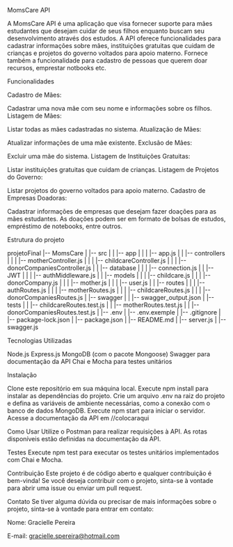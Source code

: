 MomsCare API

A MomsCare API é uma aplicação que visa fornecer suporte para mães estudantes que desejam cuidar de seus filhos enquanto buscam seu desenvolvimento através dos estudos. 
A API oferece funcionalidades para cadastrar informações sobre mães, instituições gratuitas que cuidam de crianças e projetos do governo voltados para apoio materno.
Fornece também a funcionalidade para cadastro de pessoas que querem doar recursos, emprestar notbooks etc.

Funcionalidades

Cadastro de Mães:

Cadastrar uma nova mãe com seu nome e informações sobre os filhos.
Listagem de Mães:

Listar todas as mães cadastradas no sistema.
Atualização de Mães:

Atualizar informações de uma mãe existente.
Exclusão de Mães:

Excluir uma mãe do sistema.
Listagem de Instituições Gratuitas:

Listar instituições gratuitas que cuidam de crianças.
Listagem de Projetos do Governo:

Listar projetos do governo voltados para apoio materno.
Cadastro de Empresas Doadoras:

Cadastrar informações de empresas que desejam fazer doações para as mães estudantes. As doações podem ser em formato de bolsas de estudos, empréstimo de notebooks, entre outros.

Estrutura do projeto

projetoFinal
|-- MomsCare
|   |-- src
|   |   |-- app
|   |   |   |-- app.js
|   |   |-- controllers
|   |   |   |-- motherController.js
|   |   |   |-- childcareController.js
|   |   |   |-- donorCompaniesController.js
|   |   |-- database
|   |   |   |-- connection.js
|   |   |-- JWT
|   |   |   |-- authMiddleware.js
|   |   |-- models
|   |   |   |-- childcare.js
|   |   |   |-- donorCompany.js
|   |   |   |-- mother.js
|   |   |   |-- user.js
|   |   |-- routes
|   |   |   |-- authRoutes.js
|   |   |   |-- motherRoutes.js
|   |   |   |-- childcareRoutes.js
|   |   |   |-- donorCompaniesRoutes.js
|   |-- swagger
|   |   |-- swagger_output.json
|   |-- tests
|   |   |-- childcareRoutes.test.js
|   |   |-- motherRoutes.test.js
|   |   |-- donorCompaniesRoutes.test.js
|   |-- .env
|   |-- .env.exemple
|   |-- .gitignore
|   |-- package-lock.json
|   |-- package.json
|   |-- README.md
|   |-- server.js
|   |-- swagger.js


Tecnologias Utilizadas

Node.js
Express.js
MongoDB (com o pacote Mongoose)
Swagger para documentação da API
Chai e Mocha para testes unitários

Instalação

Clone este repositório em sua máquina local.
Execute npm install para instalar as dependências do projeto.
Crie um arquivo .env na raiz do projeto e defina as variáveis de ambiente necessárias, como a conexão com o banco de dados MongoDB.
Execute npm start para iniciar o servidor.
Acesse a documentação da API em //colocaraqui

Como Usar
Utilize o Postman para realizar requisições à API. As rotas disponíveis estão definidas na documentação da API.


Testes
Execute npm test para executar os testes unitários implementados com Chai e Mocha.

Contribuição
Este projeto é de código aberto e qualquer contribuição é bem-vinda! Se você deseja contribuir com o projeto, sinta-se à vontade para abrir uma issue ou enviar um pull request.


Contato
Se tiver alguma dúvida ou precisar de mais informações sobre o projeto, sinta-se à vontade para entrar em contato:

Nome: Gracielle Pereira

E-mail: gracielle.spereira@hotmail.com
